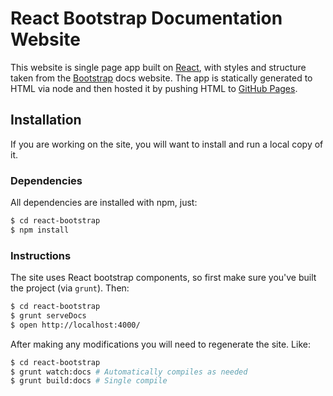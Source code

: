 # React Bootstrap Documentation Website

This website is single page app built on [React](http://facebook.github.io/react/), with styles and structure taken from the [Bootstrap](http://getbootstrap.com/) docs website.
The app is statically generated to HTML via node and then hosted it by pushing HTML to [GitHub Pages](http://pages.github.com/).

## Installation

If you are working on the site, you will want to install and run a local copy of it.

### Dependencies

All dependencies are installed with npm, just:

```sh
$ cd react-bootstrap
$ npm install
```

### Instructions

The site uses React bootstrap components, so first make sure you've built the project (via `grunt`). Then:

```sh
$ cd react-bootstrap
$ grunt serveDocs
$ open http://localhost:4000/
```

After making any modifications you will need to regenerate the site. Like:

```sh
$ cd react-bootstrap
$ grunt watch:docs # Automatically compiles as needed
$ grunt build:docs # Single compile
```
